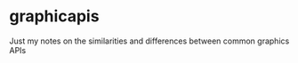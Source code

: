 graphicapis
===========

Just my notes on the similarities and differences between common graphics APIs